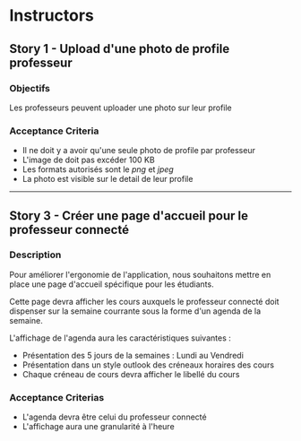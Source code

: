 Instructors
====

## Story 1 - Upload d'une photo de profile professeur
### Objectifs
Les professeurs peuvent uploader une photo sur leur profile

### Acceptance Criteria
* Il ne doit y a avoir qu'une seule photo de profile par professeur
* L'image de doit pas excéder 100 KB
* Les formats autorisés sont le *png* et *jpeg*
* La photo est visible sur le detail de leur profile

---

## Story 3 - Créer une page d'accueil pour le professeur connecté
### Description
Pour améliorer l'ergonomie de l'application, nous souhaitons mettre en place une page d'accueil spécifique pour les étudiants.

Cette page devra afficher les cours auxquels le professeur connecté doit dispenser sur la semaine courrante sous la forme d'un agenda de la semaine.

L'affichage de l'agenda aura les caractéristiques suivantes :
* Présentation des 5 jours de la semaines : Lundi au Vendredi
* Présentation dans un style outlook des créneaux horaires des cours
* Chaque créneau de cours devra afficher le libellé du cours

### Acceptance Criterias
* L'agenda devra être celui du professeur connecté
* L'affichage aura une granularité à l'heure
